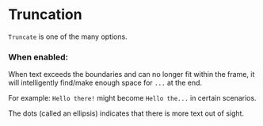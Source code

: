 # Truncation

`Truncate` is one of the many options.

### When enabled:

When text exceeds the boundaries and can no longer fit within the frame, it will intelligently find/make enough space for `...` at the end.

For example: `Hello there!` might become `Hello the...` in certain scenarios.

The dots (called an ellipsis) indicates that there is more text out of sight.

